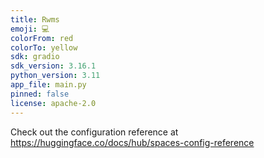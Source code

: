 ```yaml
---
title: Rwms
emoji: 💻
colorFrom: red
colorTo: yellow
sdk: gradio
sdk_version: 3.16.1
python_version: 3.11
app_file: main.py
pinned: false
license: apache-2.0
---
```


Check out the configuration reference at https://huggingface.co/docs/hub/spaces-config-reference
